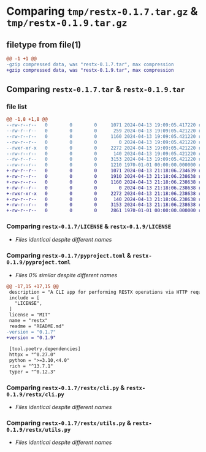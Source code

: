 # Comparing `tmp/restx-0.1.7.tar.gz` & `tmp/restx-0.1.9.tar.gz`

## filetype from file(1)

```diff
@@ -1 +1 @@
-gzip compressed data, was "restx-0.1.7.tar", max compression
+gzip compressed data, was "restx-0.1.9.tar", max compression
```

## Comparing `restx-0.1.7.tar` & `restx-0.1.9.tar`

### file list

```diff
@@ -1,8 +1,8 @@
--rw-r--r--   0        0        0     1071 2024-04-13 19:09:05.417220 restx-0.1.7/LICENSE
--rw-r--r--   0        0        0      259 2024-04-13 19:09:05.421220 restx-0.1.7/README.md
--rw-r--r--   0        0        0     1160 2024-04-13 19:09:05.421220 restx-0.1.7/pyproject.toml
--rw-r--r--   0        0        0        0 2024-04-13 19:09:05.421220 restx-0.1.7/restx/__init__.py
--rwxr-xr-x   0        0        0     2272 2024-04-13 19:09:05.421220 restx-0.1.7/restx/cli.py
--rw-r--r--   0        0        0      140 2024-04-13 19:09:05.421220 restx-0.1.7/restx/enums.py
--rw-r--r--   0        0        0     3153 2024-04-13 19:09:05.421220 restx-0.1.7/restx/utils.py
--rw-r--r--   0        0        0     1210 1970-01-01 00:00:00.000000 restx-0.1.7/PKG-INFO
+-rw-r--r--   0        0        0     1071 2024-04-13 21:18:06.234639 restx-0.1.9/LICENSE
+-rw-r--r--   0        0        0     1910 2024-04-13 21:18:06.238638 restx-0.1.9/README.md
+-rw-r--r--   0        0        0     1160 2024-04-13 21:18:06.238638 restx-0.1.9/pyproject.toml
+-rw-r--r--   0        0        0        0 2024-04-13 21:18:06.238638 restx-0.1.9/restx/__init__.py
+-rwxr-xr-x   0        0        0     2272 2024-04-13 21:18:06.238638 restx-0.1.9/restx/cli.py
+-rw-r--r--   0        0        0      140 2024-04-13 21:18:06.238638 restx-0.1.9/restx/enums.py
+-rw-r--r--   0        0        0     3153 2024-04-13 21:18:06.238638 restx-0.1.9/restx/utils.py
+-rw-r--r--   0        0        0     2861 1970-01-01 00:00:00.000000 restx-0.1.9/PKG-INFO
```

### Comparing `restx-0.1.7/LICENSE` & `restx-0.1.9/LICENSE`

 * *Files identical despite different names*

### Comparing `restx-0.1.7/pyproject.toml` & `restx-0.1.9/pyproject.toml`

 * *Files 0% similar despite different names*

```diff
@@ -17,15 +17,15 @@
 description = "A CLI app for performing RESTX operations via HTTP requests."
 include = [
   "LICENSE",
 ]
 license = "MIT"
 name = "restx"
 readme = "README.md"
-version = "0.1.7"
+version = "0.1.9"
 
 [tool.poetry.dependencies]
 httpx = "^0.27.0"
 python = ">=3.10,<4.0"
 rich = "^13.7.1"
 typer = "^0.12.3"
```

### Comparing `restx-0.1.7/restx/cli.py` & `restx-0.1.9/restx/cli.py`

 * *Files identical despite different names*

### Comparing `restx-0.1.7/restx/utils.py` & `restx-0.1.9/restx/utils.py`

 * *Files identical despite different names*

